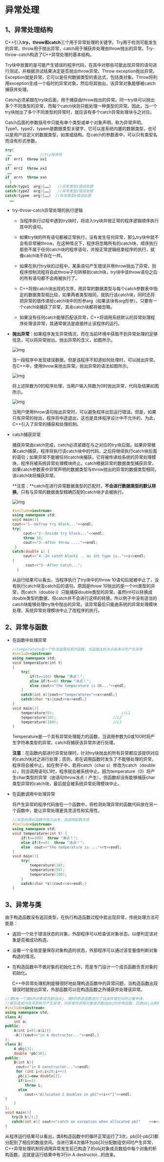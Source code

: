# 异常处理

## 1、异常处理结构

 C++引入**try、throw和catch**三个用于异常处理的关键字。Try用于检测可能发生的异常，throw用于抛出异常，catch用于捕获并处理由throw抛出的异常。Try-throw-catch构造了C++异常处理的基本结构。

  Try块中放置的是可能产生错误的程序代码，在其中对那些可能出现异常的语句进行测试，并根据测试结果决定是否抛出throw异常。Throw exception抛出异常。Exception就是异常，它可以是任何数据类型的表达式，包括类对象。Throw将利用exception生成一个临时的异常对象，然后将其抛出，该异常对象能够被catch捕获并处理。

  Catch必须紧跟在try块后面，用于捕获由throw抛出的异常。同一try块可以抛出多个不同类型的异常，而每个catch块则只能处理一种类型的异常。因此，当一个try块抛出了多个不同类型的异常时，就应该有多个catch异常处理块与之对应。

  Catch后面的参数括号中只能有单个类型或单个对象声明，称为异常声明。Type1，type2，typem是数据类型关键字，它可以是系统内置的数据类型，也可以是用户自定义的数据类型，如类或结构。在catch的参数表中，可以只有类型名而没有形式参数。

```c++
try{
 ……             //try程序块
if  err1  throw xx1
 ……
if  err2  throw xx2
 ……
if  errn  throw xxn
  }
catch(type1  arg){……}   //异常类型1错误处理
catch(type2  arg){……}   //异常类型2错误处理
catch(typem  arg){……}  //异常类型m错误处理
  …… 
```

* try-throw-catch异常处理的执行逻辑

  * 当程序执行过程中遇到try块时，将进入try块并按正常的程序逻辑顺序执行其中的语句。

  * 如果try块的所有语句都被正常执行，没有发生任何异常，那么try块中就不会有异常被throw。在这种情况下，程序将忽略所有的catch块，顺序执行那些不属于任何catch块的程序语句，并按正常逻辑结束程序的执行，就像catch块不存在一样。

  * 如果在执行try块的过程中，某条语句产生错误并用throw抛出了异常，则程序控制流程将自此throw子句转移到catch块，try块中该throw语句之后的所有语句都不会再被执行了。

  * C++将按catch块出现的次序，用异常的数据类型与每个catch参数表中指定的数据类型相比较，如果两者类型相同，就执行该catch块，同时还将把异常的值传递给catch块中的形参arg（如果该块有arg形参）。只要有一个catch块捕获了异常，其余catch块都将被忽略。

  * 如果没有任何catch能够匹配该异常，C++将调用系统默认的异常处理程序处理该异常，其通常做法是直接终止该程序的运行。

* **抛出异常**：如果程序发生异常情况，而在当前环境中获取不到异常处理的足够信息，可以将异常抛出。抛出异常的含义，如图所示。

  ![img](https://p.ananas.chaoxing.com/star3/origin/be241e2b8a5c578e94b3d8abbfc7a69d.png)

  当一段程序中发现错误数据，但是该程序不知道如何处理时，可以抛出异常。在C++中，使用throw来抛出异常。抛出异常的语法如图所示。

  ![img](https://p.ananas.chaoxing.com/star3/origin/9568afecae08da3345fe6cbe49fa3afd.png)

  将上述除数为0的程序处理，当用户输入除数为0时抛出异常，代码及结果如图所示。

  ![img](https://p.ananas.chaoxing.com/star3/origin/bc9f042437ecafe7c1a4e0dc7b0f935c.png)

  当用户使用throw语句抛出异常时，可以避免程序出现运行错误。但是，如果只有异常的抛出，程序将中途退出，这也是具体程序设计中不允许的，为此，C++引入了异常的捕获和处理机制。

* catch捕获异常

   捕获异常由catch完成，catch必须紧跟在与之对应的try块后面。如果异常被某catch捕获，程序将执行该catch块中的代码，之后将继续执行catch块后面的语句；如果异常不能被任何catch块捕获，它将被传递给系统的异常处理模块，程序将被系统异常处理模块终止。catch根据异常的数据类型捕获异常，如果catch参数表中异常声明的数据类型与throw抛出的异常的数据类型相同，该catch块将捕获异常。

  **注意：**catch在进行异常数据类型的匹配时，**不会进行数据类型的默认转换**，只有与异常的数据类型精确匹配的catch块才会被执行。

  ![img](https://p.ananas.chaoxing.com/star3/origin/707c24f8885beb53ea4821c0129da027.png)

  ```c++
  #include<iostream>
  using namespace std;
  void main(){
  cout<<"1--befroe try block..."<<endl;
  try{
       cout<<"2--Inside try block..."<<endl;
       throw 10;                        
       cout<<"3--After throw ...."<<endl;
   }
  catch(double i) { 
       cout<<"4--In catch block1 .. an int type is.."<<i<<endl;
  }
        cout<<"5--After Catch...";
    }
  ```

  从运行结果可以看出，当程序执行了try块中的throw 10语句后就被中止了，没有执行catch块及catch后的语句。原因是throw 10抛出的是一个int类型的异常，而catch（double i）只能捕获double类型的异常。虽然int可以转换成double类型的数据，但catch并不会进行这样的转换。所以例子中没有适当的catch块能够处理try块中抛出的异常。该异常最后只能由系统的异常处理模块处理，系统异常处理模块中止了改程序的执行。

## 2、异常与函数

* 在函数中处理异常

  ```c++
  //temperature是一个检测温度异常的函数，当温度达到冰点或沸点时产生异常
  #include<iostream>
  using namespace std;
  void temperature(int t)
  {
      try{
          if(t==100) throw "沸点！";
          else if(t==0) throw "冰点！";
          else cout<<"the temperature is OK..."<<endl;
      }
      catch(int x){cout<<"temperatore="<<x<<endl;}
      catch(char *s){cout<<s<<endl;}
  }
  void main(){
      temperature(0);								//L1
      temperature(10);							//L2
      temperature(100);							//L3
  }
  ```

  Temperature是一个具有异常处理能力的函数，当调用参数为0或100时将产生字符串类型的异常，catch将捕获该异常并进行处理。

  **注意**：在函数内部进行异常处理时，针对try块抛出的所有异常都应该提供对应的catch块对之进行处理；否则，若在调用函数时发生了不能够处理的异常，程序将会被中止。如在例子中，若将catch（char s）修改为catch（double s），则当调用语句L1时，程序就会被系统中止。因为temperature（0）将产生char类型的异常（由语句throw冰点！产生），但函数却没有能够捕获char类型异常的catch块，最后就会被系统异常处理模块中止。

* 在函数调用中处理异常

  将产生异常的程序代码放在一个函数中，将检测处理异常的函数代码放在另一个函数中，能让异常处理更具灵活性和实用性。

  ```c++
  //异常处理从函数中独立出来，由调用函数完成
  #include<iostream>
  using namespace std;
  void temperature(int t) {
      if(t==100)  throw "沸点！";
      else if(t==0)  throw "冰点！";
      else  cout<<"the temperature is ..."<<t<<endl;
  }
  void main(){
      try{
          temperature(10);
          temperature(50);
          temperature(100);
      }
      catch(char *s){cout<<s<<endl;}
  }
  ```

## 3、异常与类

由于构造函数没有返回类型，在执行构造函数过程中若出现异常，传统处理方法可能是：

* 返回一个处于错误状态的对象，外部程序可以检查该对象状态，以便判定该对象是否被成功构造。

* 设置一个全局变量保存对象构造的状态，外部程序可以通过该变量值判断对象构造的情况。

* 在构造函数中不做对象的初始化工作，而是专门设计一个成员函数负责对象的初始化。

  C++中异常处理机制能够很好地处理构造函数中的异常问题，当构造函数出现错误时就抛出异常，外部函数可以在构造函数之外捕获并处理该异常。

```c++
//类B有一个类A的对象成员数组obj，类B的构造函数进行了自由存储空间的过量申请，
//最后造成内存资源耗尽产生异常，则异常将调用对象成员数组obj的析构函数，回收obj占用的存储空间
#include<iostream>
using namespace std;
class A{
    int a;
public:
    A(int i=0):a(i){}
    ~A(){cout<<"in A destructor..."<<endl;}
};
class B{
    A obj[3];
    double *pb[10];
public:
    B(int k){
     cout<<"in B constructor..."<<endl;
     for (int i=0;i<20;i++){
      pb[i]=new double[2];
      if(i==3)
         throw i;
      else 
         cout<<"Allocated 2 doubles in pb["<<i<<"]"<<endl;
}
    }
};
void main(){
   try{B b(2);}
   catch(int e){ cout<<"catch an exception when allocated pb["    <<e<<"]"<<endl;   }
}
```

从程序运行结果可以看出，类B构造函数中的循环正常运行了3次，pb[0]-pb[2]都分配到了相应的数组空间。当进行第4次循环为pb[3]分配数组空间时产生异常，C++异常处理机制将调用异常发生前已构造了的obj对象成员数组中每个对象的析构函数，这就是运行结果中有3行in A destructor…的由来。